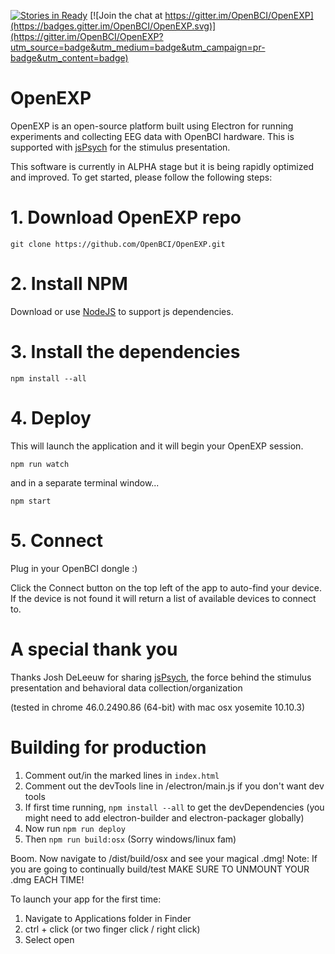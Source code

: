 [![Stories in Ready](https://badge.waffle.io/OpenBCI/OpenEXP.png?label=ready&title=Ready)](https://waffle.io/OpenBCI/OpenEXP)
[![Join the chat at https://gitter.im/OpenBCI/OpenEXP](https://badges.gitter.im/OpenBCI/OpenEXP.svg)](https://gitter.im/OpenBCI/OpenEXP?utm_source=badge&utm_medium=badge&utm_campaign=pr-badge&utm_content=badge)
# OpenEXP
OpenEXP is an open-source platform built using Electron for running experiments and collecting EEG data with OpenBCI hardware. This is supported with [jsPsych](https://github.com/jodeleeuw/jsPsych) for the stimulus presentation.

This software is currently in ALPHA stage but it is being rapidly optimized and improved. To get started, please follow the following steps:

# 1. Download OpenEXP repo

```
git clone https://github.com/OpenBCI/OpenEXP.git
```

# 2. Install NPM
Download or use [NodeJS](https://nodejs.org/en/) to support js dependencies.

# 3. Install the dependencies
```
npm install --all
```

# 4. Deploy
This will launch the application and it will begin your OpenEXP session.

```npm run watch```

and in a separate terminal window...

```npm start```

# 5. Connect

Plug in your OpenBCI dongle :)

Click the Connect button on the top left of the app to auto-find your device.  If the device is not found it will return a list of available devices to connect to.

# A special thank you
Thanks Josh DeLeeuw for sharing [jsPsych](https://github.com/jodeleeuw/jsPsych), the force behind the stimulus presentation and behavioral data collection/organization

(tested in chrome 46.0.2490.86 (64-bit) with mac osx yosemite 10.10.3)

# Building for production

1. Comment out/in the marked lines in `index.html`
2. Comment out the devTools line in /electron/main.js if you don't want dev tools
2. If first time running, `npm install --all` to get the devDependencies (you might need to add electron-builder and electron-packager globally)
3. Now run `npm run deploy`
3. Then `npm run build:osx` (Sorry windows/linux fam)

Boom. Now navigate to /dist/build/osx and see your magical .dmg!
Note: If you are going to continually build/test MAKE SURE TO UNMOUNT YOUR .dmg EACH TIME!

To launch your app for the first time:
1. Navigate to Applications folder in Finder
2. ctrl + click (or two finger click / right click)
3. Select open
